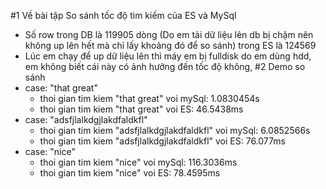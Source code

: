 #1 Về bài tập So sánh tốc độ tìm kiếm của ES và MySql
- Số row trong DB là 119905 dòng (Do em tải dữ liệu lên db bị chậm nên không up lên hết mà chỉ lấy khoảng đó để so sánh) trong ES là 124569
- Lúc em chạy để up dữ liệu lên thì máy em bị fulldisk do em dùng hdd, em không biết cái này có ảnh hưởng đến tốc độ không,
#2 Demo so sánh 
- case: "that great"
    - thoi gian tim kiem "that great" voi mySql: 1.0830454s
    - thoi gian tim kiem "that great" voi ES: 46.5438ms
- case: "adsfjlalkdgjlakdfaldkfl"
    - thoi gian tim kiem "adsfjlalkdgjlakdfaldkfl" voi mySql: 6.0852566s
    - thoi gian tim kiem "adsfjlalkdgjlakdfaldkfl" voi ES: 76.077ms
- case: "nice"
    - thoi gian tim kiem "nice" voi mySql: 116.3036ms
    - thoi gian tim kiem "nice" voi ES: 78.4595ms